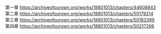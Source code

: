 第一章 https://archiveofourown.org/works/18801013/chapters/44608843                                                             
第二章 https://archiveofourown.org/works/18801013/chapters/50179214                                                               
第三章 https://archiveofourown.org/works/18801013/chapters/50183399                                                                 
第四章 https://archiveofourown.org/works/18801013/chapters/50217266
